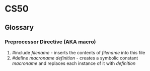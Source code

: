 # CS50

## Glossary
### Preprocessor Directive (AKA macro)
1. #include _filename_ - inserts the contents of _filename_ into this file
2. #define _macroname_ _definition_ - creates a symbolic constant _macroname_ and replaces each instance of it with _definition_

